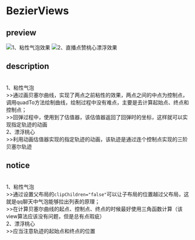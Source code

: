 # BezierViews
## preview
![1、粘性气泡效果](https://github.com/tangxianqiang/BezierViews/blob/master/gifs/drag_foam_view.gif)
![2、直播点赞桃心漂浮效果](https://github.com/tangxianqiang/BezierViews/blob/master/gifs/float_love_view.gif)
## description
<br>1、粘性气泡
<br> >>通过画贝塞尔曲线，实现了两点之前粘性的效果，两点之间的中点为控制点，调用quadTo方法绘制曲线，绘制过程中没有难点，主要是去计算起始点、终点和控制点；
<br> >>回弹过程中，使用到了估值器，该估值器返回了回弹时的坐标，这样就可以实现指定轨迹的动画
<br>2、漂浮桃心
<br> >>利用动画估值器实现的指定轨迹的动画，该轨迹是通过连个控制点实现的三阶贝塞尔轨迹
## notice
<br>1、粘性气泡
<br> >>通过设置父布局的``` clipChildren="false" ```可以让子布局的位置越过父布局，这就是qq聊天中气泡能够拉出列表的原理；
<br> >>在计算贝塞尔曲线的起点、控制点、终点的时候最好使用三角函数计算（该view算法应该没有问题，但是总有点瑕疵）
<br>2、漂浮桃心
<br> >>应当注意轨迹的起始点和终点的位置